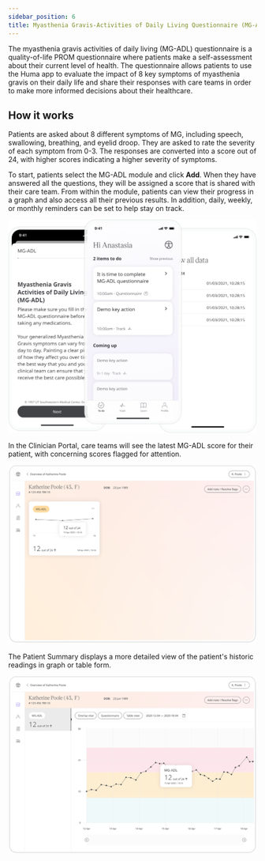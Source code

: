 ```yaml
---
sidebar_position: 6
title: Myasthenia Gravis-Activities of Daily Living Questionnaire (MG-ADL)
---
```


The myasthenia gravis activities of daily living (MG-ADL) questionnaire is a quality-of-life PROM questionnaire where patients make a self-assessment about their current level of health. The questionnaire allows patients to use the Huma app to evaluate the impact of 8 key symptoms of myasthenia gravis on their daily life and share their responses with care teams in order to make more informed decisions about their healthcare.

## How it works

Patients are asked about 8 different symptoms of MG, including speech, swallowing, breathing, and eyelid droop. They are asked to rate the severity of each symptom from 0-3. The responses are converted into a score out of 24, with higher scores indicating a higher severity of symptoms.

To start, patients select the MG-ADL module and click **Add**. When they have answered all the questions, they will be assigned a score that is shared with their care team. From within the module, patients can view their progress in a graph and also access all their previous results. In addition, daily, weekly, or monthly reminders can be set to help stay on track.

![MG-ADL](./assets/mg-adl01.png)

In the Clinician Portal, care teams will see the latest MG-ADL score for their patient, with concerning scores flagged for attention.

![MG-ADL](./assets/mg-adl02.png)

The Patient Summary displays a more detailed view of the patient's historic readings in graph or table form.

![MG-ADL](./assets/mg-adl03.png)

